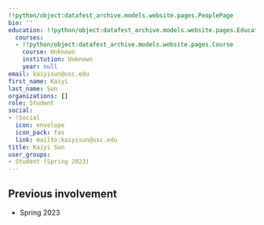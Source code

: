 ```yaml
---
!!python/object:datafest_archive.models.website.pages.PeoplePage
bio: ''
education: !!python/object:datafest_archive.models.website.pages.Education
  courses:
  - !!python/object:datafest_archive.models.website.pages.Course
    course: Unknown
    institution: Unknown
    year: null
email: kaiyisun@usc.edu
first_name: Kaiyi
last_name: Sun
organizations: []
role: Student
social:
- !Social
  icon: envelope
  icon_pack: fas
  link: mailto:kaiyisun@usc.edu
title: Kaiyi Sun
user_groups:
- Student (Spring 2023)
---
```



## Previous involvement

* Spring 2023

